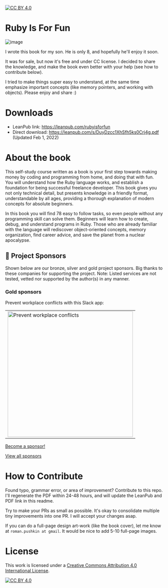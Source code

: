 [![CC BY 4.0][cc-by-shield]][cc-by]

# Ruby Is For Fun

![image](https://user-images.githubusercontent.com/1477672/151709731-bb271f46-953e-4e09-bf8a-2b97eaf1bf5f.png)

I wrote this book for my son. He is only 8, and hopefully he'll enjoy it soon.

It was for sale, but now it's free and under CC license. I decided to share the knowledge, and make the book even better with your help (see how to contribute below).

I tried to make things super easy to understand, at the same time emphasize important concepts (like memory pointers, and working with objects). Please enjoy and share :)

# Downloads

- LeanPub link: https://leanpub.com/rubyisforfun
- Direct download: https://leanpub.com/s/DuyDzcc1XhSfh5ks0Crj4g.pdf (Updated Feb 1, 2022)

# About the book

This self-study course written as a book is your first step towards making money by coding and programming from home, and doing that with fun. You will understand how the Ruby language works, and establish a foundation for being successful freelance developer. This book gives you not only technical detail, but presents knowledge in a friendly format, understandable by all ages, providing a thorough explanation of modern concepts for absolute beginners.

In this book you will find 78 easy to follow tasks, so even people without any programming skill can solve them. Beginners will learn how to create, debug, and understand programs in Ruby. Those who are already familiar with the language will rediscover object-oriented concepts, memory organization, find career advice, and save the planet from a nuclear apocalypse.

## 🌟 Project Sponsors

Shown below are our bronze, silver and gold project sponsors.
Big thanks to these companies for supporting the project.
Note: Listed services are not tested, vetted nor supported by the author(s) in any manner.

### Gold sponsors

Prevent workplace conflicts with this Slack app:

<table><tbody><tr>
<td><a href="https://healthydebate.ai" target="_blank">
    <img width="400" src="https://user-images.githubusercontent.com/1477672/152650139-fe043eac-eab4-4cdb-a04a-e0a9daea4639.svg" alt="Prevent workplace conflicts">
</a></td>
</tr></tbody></table>

[Become a sponsor!](https://github.com/sponsors/ro31337)

[View all sponsors](https://github.com/sponsors/ro31337)


# How to Contribute

Found typo, grammar error, or area of improvement? Contribute to this repo. I'll regenerate the PDF within 24-48 hours, and will update the LeanPub and PDF link in this readme.

Try to make your PRs as small as possible. It's okay to consolidate multiple tiny improvements into one PR. I will accept your changes asap.

If you can do a full-page design art-work (like the book cover), let me know at `roman.pushkin at gmail`. It would be nice to add 5-10 full-page images.

# License

This work is licensed under a
[Creative Commons Attribution 4.0 International License][cc-by].

[![CC BY 4.0][cc-by-image]][cc-by]

[cc-by]: http://creativecommons.org/licenses/by/4.0/
[cc-by-image]: https://i.creativecommons.org/l/by/4.0/88x31.png
[cc-by-shield]: https://img.shields.io/badge/License-CC%20BY%204.0-lightgrey.svg
